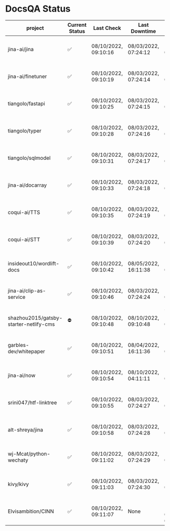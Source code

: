 # DocsQA Status

|               project                |Current Status|     Last Check     |   Last Downtime    |              % Uptime              |
|--------------------------------------|--------------|--------------------|--------------------|------------------------------------|
|jina-ai/jina                          |✅            |08/10/2022, 09:10:16|08/03/2022, 07:24:12|119.021 (since 07/29/2022, 16:38:18)|
|jina-ai/finetuner                     |✅            |08/10/2022, 09:10:19|08/03/2022, 07:24:14|119.029 (since 07/29/2022, 16:38:18)|
|tiangolo/fastapi                      |✅            |08/10/2022, 09:10:25|08/03/2022, 07:24:15|119.037 (since 07/29/2022, 16:38:18)|
|tiangolo/typer                        |✅            |08/10/2022, 09:10:28|08/03/2022, 07:24:16|119.039 (since 07/29/2022, 16:38:18)|
|tiangolo/sqlmodel                     |✅            |08/10/2022, 09:10:31|08/03/2022, 07:24:17|119.043 (since 07/29/2022, 16:38:18)|
|jina-ai/docarray                      |✅            |08/10/2022, 09:10:33|08/03/2022, 07:24:18|119.045 (since 07/29/2022, 16:38:18)|
|coqui-ai/TTS                          |✅            |08/10/2022, 09:10:35|08/03/2022, 07:24:19|119.045 (since 07/29/2022, 16:38:18)|
|coqui-ai/STT                          |✅            |08/10/2022, 09:10:39|08/03/2022, 07:24:20|119.049 (since 07/29/2022, 16:38:18)|
|insideout10/wordlift-docs             |✅            |08/10/2022, 09:10:42|08/05/2022, 16:11:38|112.920 (since 07/29/2022, 16:38:18)|
|jina-ai/clip-as-service               |✅            |08/10/2022, 09:10:46|08/03/2022, 07:24:24|119.062 (since 07/29/2022, 16:38:18)|
|shazhou2015/gatsby-starter-netlify-cms|⛔️           |08/10/2022, 09:10:48|08/10/2022, 09:10:48|77.971 (since 08/03/2022, 10:30:18) |
|garbles-dev/whitepaper                |✅            |08/10/2022, 09:10:51|08/04/2022, 16:11:36|112.979 (since 07/29/2022, 16:38:18)|
|jina-ai/now                           |✅            |08/10/2022, 09:10:54|08/10/2022, 04:11:11|114.435 (since 07/29/2022, 16:38:18)|
|srini047/htf-linktree                 |✅            |08/10/2022, 09:10:55|08/03/2022, 07:24:27|121.470 (since 07/31/2022, 18:29:28)|
|alt-shreya/jina                       |✅            |08/10/2022, 09:10:58|08/03/2022, 07:24:28|119.068 (since 07/29/2022, 16:38:18)|
|wj-Mcat/python-wechaty                |✅            |08/10/2022, 09:11:02|08/03/2022, 07:24:29|119.074 (since 07/29/2022, 16:38:18)|
|kivy/kivy                             |✅            |08/10/2022, 09:11:03|08/03/2022, 07:24:30|119.073 (since 07/29/2022, 16:38:18)|
|Elvisambition/CINN                    |✅            |08/10/2022, 09:11:07|None                |100.000 (since 08/04/2022, 07:09:50)|
